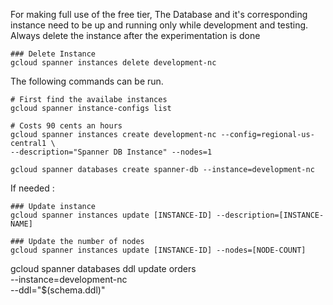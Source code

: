 For making full use of the free tier, The Database and it's corresponding instance need to be up and running only while development and testing.
Always delete the instance after the experimentation is done

```shell
### Delete Instance
gcloud spanner instances delete development-nc
```

The following commands can be run.

```shell
# First find the availabe instances
gcloud spanner instance-configs list

# Costs 90 cents an hours
gcloud spanner instances create development-nc --config=regional-us-central1 \
--description="Spanner DB Instance" --nodes=1

gcloud spanner databases create spanner-db --instance=development-nc
```

If needed :

```shell
### Update instance
gcloud spanner instances update [INSTANCE-ID] --description=[INSTANCE-NAME]

### Update the number of nodes
gcloud spanner instances update [INSTANCE-ID] --nodes=[NODE-COUNT]
```

gcloud spanner databases ddl update orders \
--instance=development-nc \
--ddl="$(schema.ddl)"
